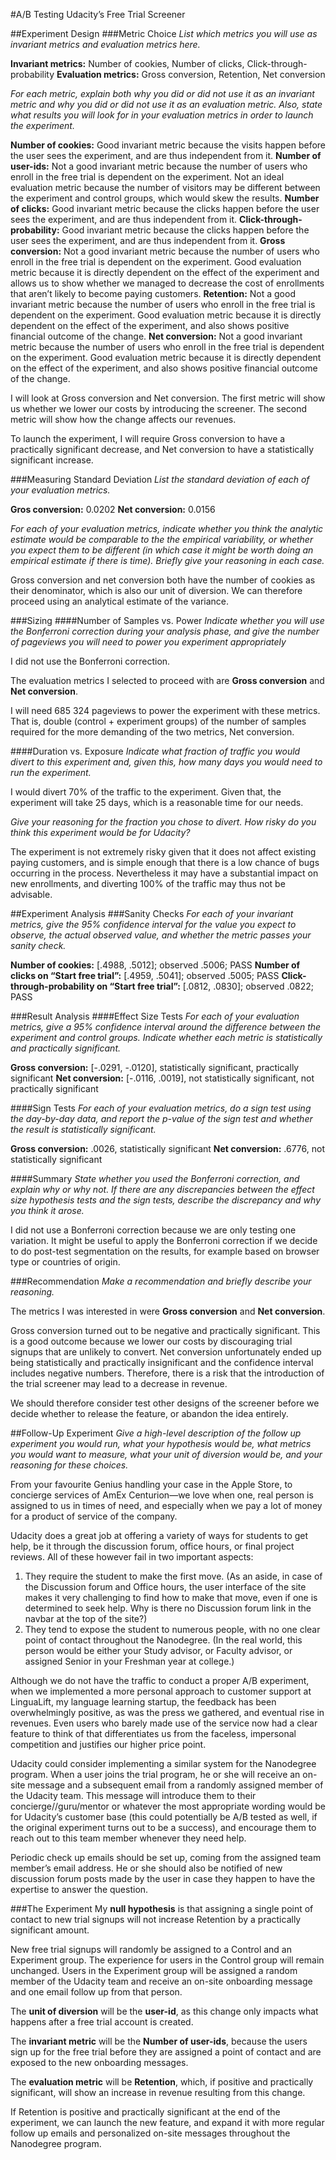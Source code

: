 #A/B Testing Udacity’s Free Trial Screener

##Experiment Design
###Metric Choice
_List which metrics you will use as invariant metrics and evaluation metrics here._

**Invariant metrics:** Number of cookies, Number of clicks, Click-through-probability
**Evaluation metrics:** Gross conversion, Retention, Net conversion

_For each metric, explain both why you did or did not use it as an invariant metric and why you did or did not use it as an evaluation metric. Also, state what results you will look for in your evaluation metrics in order to launch the experiment._

**Number of cookies:** Good invariant metric because the visits happen before the user sees the experiment, and are thus independent from it.
**Number of user-ids:** Not a good invariant metric because the number of users who enroll in the free trial is dependent on the experiment. Not an ideal evaluation metric because the number of visitors may be different between the experiment and control groups, which would skew the results.
**Number of clicks:** Good invariant metric because the clicks happen before the user sees the experiment, and are thus independent from it.
**Click-through-probability:** Good invariant metric because the clicks happen before the user sees the experiment, and are thus independent from it.
**Gross conversion:** Not a good invariant metric because the number of users who enroll in the free trial is dependent on the experiment. Good evaluation metric because it is directly dependent on the effect of the experiment and allows us to show whether we managed to decrease the cost of enrollments that aren’t likely to become paying customers.
**Retention:** Not a good invariant metric because the number of users who enroll in the free trial is dependent on the experiment. Good evaluation metric because it is directly dependent on the effect of the experiment, and also shows positive financial outcome of the change.
**Net conversion:** Not a good invariant metric because the number of users who enroll in the free trial is dependent on the experiment. Good evaluation metric because it is directly dependent on the effect of the experiment, and also shows positive financial outcome of the change.

I will look at Gross conversion and Net conversion. The first metric will show us whether we lower our costs by introducing the screener. The second metric will show how the change affects our revenues.

To launch the experiment, I will require Gross conversion to have a practically significant decrease, and Net conversion to have a statistically significant increase.

###Measuring Standard Deviation
_List the standard deviation of each of your evaluation metrics._

**Gros conversion:** 0.0202
**Net conversion:** 0.0156

_For each of your evaluation metrics, indicate whether you think the analytic estimate would be comparable to the the empirical variability, or whether you expect them to be different (in which case it might be worth doing an empirical estimate if there is time). Briefly give your reasoning in each case._

Gross conversion and net conversion both have the number of cookies as their denominator, which is also our unit of diversion. We can therefore proceed using an analytical estimate of the variance.

###Sizing
####Number of Samples vs. Power
_Indicate whether you will use the Bonferroni correction during your analysis phase, and give the number of pageviews you will need to power you experiment appropriately_

I did not use the Bonferroni correction.

The evaluation metrics I selected to proceed with are **Gross conversion** and **Net conversion**.

I will need 685 324 pageviews to power the experiment with these metrics. That is, double (control + experiment groups) of the number of samples required for the more demanding of the two metrics, Net conversion.

####Duration vs. Exposure
_Indicate what fraction of traffic you would divert to this experiment and, given this, how many days you would need to run the experiment._

I would divert 70% of the traffic to the experiment. Given that, the experiment will take 25 days, which is a reasonable time for our needs.

_Give your reasoning for the fraction you chose to divert. How risky do you think this experiment would be for Udacity?_

The experiment is not extremely risky given that it does not affect existing paying customers, and is simple enough that there is a low chance of bugs occurring in the process. Nevertheless it may have a substantial impact on new enrollments, and diverting 100% of the traffic may thus not be advisable.

##Experiment Analysis
###Sanity Checks
_For each of your invariant metrics, give the 95% confidence interval for the value you expect to observe, the actual observed value, and whether the metric passes your sanity check._

**Number of cookies:** [.4988, .5012]; observed .5006; PASS
**Number of clicks on “Start free trial”:** [.4959, .5041]; observed .5005; PASS
**Click-through-probability on “Start free trial”:** [.0812, .0830]; observed .0822; PASS

###Result Analysis
####Effect Size Tests
_For each of your evaluation metrics, give a 95% confidence interval around the difference between the experiment and control groups. Indicate whether each metric is statistically and practically significant._

**Gross conversion:** [-.0291, -.0120], statistically significant, practically significant
**Net conversion:** [-.0116, .0019], not statistically significant, not practically significant

####Sign Tests
_For each of your evaluation metrics, do a sign test using the day-by-day data, and report the p-value of the sign test and whether the result is statistically significant._

**Gross conversion:** .0026, statistically significant
**Net conversion:** .6776, not statistically significant

####Summary
_State whether you used the Bonferroni correction, and explain why or why not. If there are any discrepancies between the effect size hypothesis tests and the sign tests, describe the discrepancy and why you think it arose._

I did not use a Bonferroni correction because we are only testing one variation. It might be useful to apply the Bonferroni correction if we decide to do post-test segmentation on the results, for example based on browser type or countries of origin.

###Recommendation
_Make a recommendation and briefly describe your reasoning._

The metrics I was interested in were **Gross conversion** and **Net conversion**.

Gross conversion turned out to be negative and practically significant. This is a good outcome because we lower our costs by discouraging trial signups that are unlikely to convert.
Net conversion unfortunately ended up being statistically and practically insignificant and the confidence interval includes negative numbers. Therefore, there is a risk that the introduction of the trial screener may lead to a decrease in revenue.

We should therefore consider test other designs of the screener before we decide whether to release the feature, or abandon the idea entirely.

##Follow-Up Experiment
_Give a high-level description of the follow up experiment you would run, what your hypothesis would be, what metrics you would want to measure, what your unit of diversion would be, and your reasoning for these choices._

From your favourite Genius handling your case in the Apple Store, to concierge services of AmEx Centurion—we love when one, real person is assigned to us in times of need, and especially when we pay a lot of money for a product of service of the company.

Udacity does a great job at offering a variety of ways for students to get help, be it through the discussion forum, office hours, or final project reviews. All of these however fail in two important aspects:

1. They require the student to make the first move. (As an aside, in case of the Discussion forum and Office hours, the user interface of the site makes it very challenging to find how to make that move, even if one is determined to seek help. Why is there no Discussion forum link in the navbar at the top of the site?)
2. They tend to expose the student to numerous people, with no one clear point of contact throughout the Nanodegree. (In the real world, this person would be either your Study advisor, or Faculty advisor, or assigned Senior in your Freshman year at college.)

Although we do not have the traffic to conduct a proper A/B experiment, when we implemented a more personal approach to customer support at LinguaLift, my language learning startup, the feedback has been overwhelmingly positive, as was the press we gathered, and eventual rise in revenues. Even users who barely made use of the service now had a clear feature to think of that differentiates us from the faceless, impersonal competition and justifies our higher price point.

Udacity could consider implementing a similar system for the Nanodegree program. When a user joins the trial program, he or she will receive an on-site message and a subsequent email from a randomly assigned member of the Udacity team. This message will introduce them to their concierge//guru/mentor or whatever the most appropriate wording would be for Udacity’s customer base (this could potentially be A/B tested as well, if the original experiment turns out to be a success), and encourage them to reach out to this team member whenever they need help.

Periodic check up emails should be set up, coming from the assigned team member’s email address. He or she should also be notified of new discussion forum posts made by the user in case they happen to have the expertise to answer the question.

###The Experiment
My **null hypothesis** is that assigning a single point of contact to new trial signups will not increase Retention by a practically significant amount.

New free trial signups will randomly be assigned to a Control and an Experiment group. The experience for users in the Control group will remain unchanged. Users in the Experiment group will be assigned a random member of the Udacity team and receive an on-site onboarding message and one email follow up from that person.

The **unit of diversion** will be the **user-id**, as this change only impacts what happens after a free trial account is created.

The **invariant metric** will be the **Number of user-ids**, because the users sign up for the free trial before they are assigned a point of contact and are exposed to the new onboarding messages.

The **evaluation metric** will be **Retention**, which, if positive and practically significant, will show an increase in revenue resulting from this change.

If Retention is positive and practically significant at the end of the experiment, we can launch the new feature, and expand it with more regular follow up emails and personalized on-site messages throughout the Nanodegree program.
